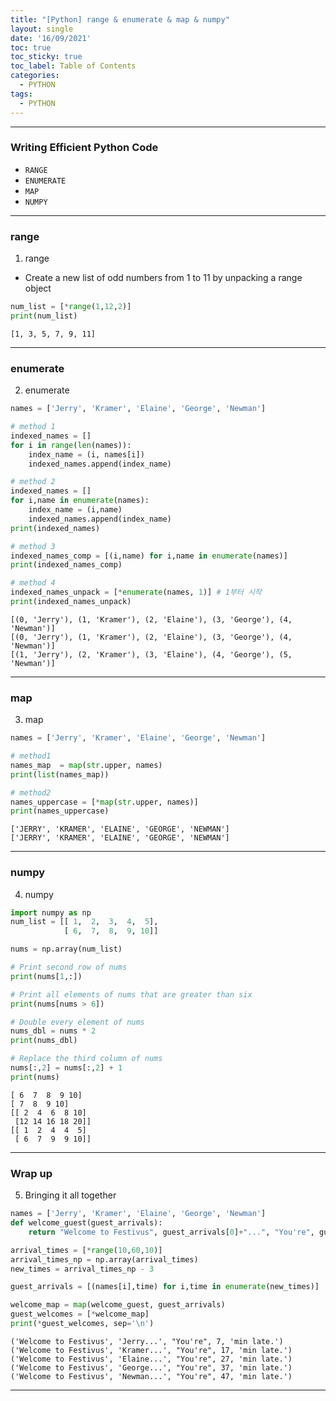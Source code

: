 ```yaml
---
title: "[Python] range & enumerate & map & numpy"
layout: single
date: '16/09/2021'
toc: true
toc_sticky: true
toc_label: Table of Contents
categories:
  - PYTHON
tags:
  - PYTHON
---
```


---
### Writing Efficient Python Code
* ```RANGE```
* ```ENUMERATE```
* ```MAP```
* ```NUMPY```

---

### range
1) range
* Create a new list of odd numbers from 1 to 11 by unpacking a range object


```python
num_list = [*range(1,12,2)]
print(num_list)
```

    [1, 3, 5, 7, 9, 11]


---

### enumerate
2) enumerate


```python
names = ['Jerry', 'Kramer', 'Elaine', 'George', 'Newman']

# method 1
indexed_names = []
for i in range(len(names)):
    index_name = (i, names[i])
    indexed_names.append(index_name)

# method 2
indexed_names = []
for i,name in enumerate(names):
    index_name = (i,name)
    indexed_names.append(index_name) 
print(indexed_names)

# method 3
indexed_names_comp = [(i,name) for i,name in enumerate(names)]
print(indexed_names_comp)

# method 4
indexed_names_unpack = [*enumerate(names, 1)] # 1부터 시작
print(indexed_names_unpack)
```

    [(0, 'Jerry'), (1, 'Kramer'), (2, 'Elaine'), (3, 'George'), (4, 'Newman')]
    [(0, 'Jerry'), (1, 'Kramer'), (2, 'Elaine'), (3, 'George'), (4, 'Newman')]
    [(1, 'Jerry'), (2, 'Kramer'), (3, 'Elaine'), (4, 'George'), (5, 'Newman')]


---

### map
3) map


```python
names = ['Jerry', 'Kramer', 'Elaine', 'George', 'Newman']

# method1
names_map  = map(str.upper, names)
print(list(names_map))

# method2
names_uppercase = [*map(str.upper, names)]
print(names_uppercase)
```

    ['JERRY', 'KRAMER', 'ELAINE', 'GEORGE', 'NEWMAN']
    ['JERRY', 'KRAMER', 'ELAINE', 'GEORGE', 'NEWMAN']
---

### numpy
4) numpy


```python
import numpy as np
num_list = [[ 1,  2,  3,  4,  5],
            [ 6,  7,  8,  9, 10]]

nums = np.array(num_list)

# Print second row of nums
print(nums[1,:])

# Print all elements of nums that are greater than six
print(nums[nums > 6])

# Double every element of nums
nums_dbl = nums * 2
print(nums_dbl)

# Replace the third column of nums
nums[:,2] = nums[:,2] + 1
print(nums)
```

    [ 6  7  8  9 10]
    [ 7  8  9 10]
    [[ 2  4  6  8 10]
     [12 14 16 18 20]]
    [[ 1  2  4  4  5]
     [ 6  7  9  9 10]]
---


### Wrap up
5) Bringing it all together


```python
names = ['Jerry', 'Kramer', 'Elaine', 'George', 'Newman']
def welcome_guest(guest_arrivals):
    return "Welcome to Festivus", guest_arrivals[0]+"...", "You're", guest_arrivals[1], "min late."

arrival_times = [*range(10,60,10)]
arrival_times_np = np.array(arrival_times)
new_times = arrival_times_np - 3

guest_arrivals = [(names[i],time) for i,time in enumerate(new_times)]

welcome_map = map(welcome_guest, guest_arrivals)
guest_welcomes = [*welcome_map]
print(*guest_welcomes, sep='\n')
```

    ('Welcome to Festivus', 'Jerry...', "You're", 7, 'min late.')
    ('Welcome to Festivus', 'Kramer...', "You're", 17, 'min late.')
    ('Welcome to Festivus', 'Elaine...', "You're", 27, 'min late.')
    ('Welcome to Festivus', 'George...', "You're", 37, 'min late.')
    ('Welcome to Festivus', 'Newman...', "You're", 47, 'min late.')

---